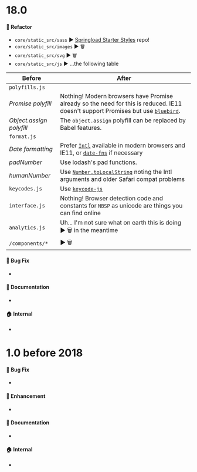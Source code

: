 # 18.0

#### :nail_care: Refactor
* `core/static_src/sass` :arrow_forward: [Springload Starter Styles](springload/frontend-starter-styles) repo!
* `core/static_src/images` :arrow_forward:  :wastebasket: 
* `core/static_src/svg` :arrow_forward:  :wastebasket:
* `core/static_src/js` :arrow_forward:  ...the following table

| Before          | After           |
|-----------------|-----------------|
| `polyfills.js`  | |
| *Promise polyfill* | Nothing! Modern browsers have Promise already so the need for this is reduced. IE11 doesn't support Promises but use [`bluebird`](https://www.npmjs.com/package/bluebird). |
| *Object.assign polyfill* |  The `object.assign` polyfill can be replaced by Babel features. |
| `format.js`       | |
| *Date formatting* | Prefer [`Intl`](https://developer.mozilla.org/en-US/docs/Web/JavaScript/Reference/Global_Objects/Intl) available in modern browsers and IE11, or [`date-fns`](https://github.com/date-fns/date-fns) if necessary |
| *padNumber*      | Use lodash's pad functions. |
| *humanNumber*    | Use [`Number.toLocalString`](https://developer.mozilla.org/en-US/docs/Web/JavaScript/Reference/Global_Objects/Number/toLocaleString) noting the Intl arguments and older Safari compat problems |
| `keycodes.js`    | Use [`keycode-js`](https://www.npmjs.com/package/keycode-js) |
| `interface.js`   | Nothing! Browser detection code and constants for `NBSP` as unicode are things you can find online |
| `analytics.js`   | Uh... I'm not sure what on earth this is doing :arrow_forward: :wastebasket: in the meantime |
| `/components/*`   | :arrow_forward: :wastebasket: |


#### :bug: Bug Fix
* 
#### :memo: Documentation
* 
#### :house: Internal
* 


# 1.0 before 2018

#### :bug: Bug Fix
* 
#### :nail_care: Enhancement
* 
#### :memo: Documentation
* 
#### :house: Internal
* 

